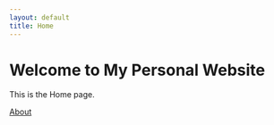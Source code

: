```yaml
---
layout: default
title: Home
---
```


# Welcome to My Personal Website

This is the Home page.

[About](about.md)